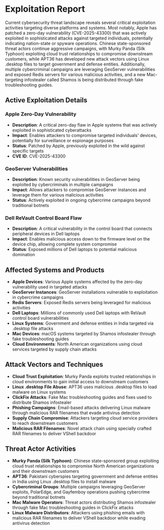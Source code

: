 # Exploitation Report

Current cybersecurity threat landscape reveals several critical exploitation activities targeting diverse platforms and systems. Most notably, Apple has patched a zero-day vulnerability (CVE-2025-43300) that was actively exploited in sophisticated attacks against targeted individuals, potentially indicating nation-state or spyware operations. Chinese state-sponsored threat actors continue aggressive campaigns, with Murky Panda (Silk Typhoon) exploiting cloud trust relationships to compromise downstream customers, while APT36 has developed new attack vectors using Linux .desktop files to target government and defense entities. Additionally, multiple cybercriminal campaigns are leveraging GeoServer vulnerabilities and exposed Redis servers for various malicious activities, and a new Mac-targeting infostealer called Shamos is being distributed through fake troubleshooting guides.

## Active Exploitation Details

### Apple Zero-Day Vulnerability
- **Description**: A critical zero-day flaw in Apple systems that was actively exploited in sophisticated cyberattacks
- **Impact**: Enables attackers to compromise targeted individuals' devices, potentially for surveillance or espionage purposes
- **Status**: Patched by Apple, previously exploited in the wild against specific targets
- **CVE ID**: CVE-2025-43300

### GeoServer Vulnerabilities
- **Description**: Known security vulnerabilities in GeoServer being exploited by cybercriminals in multiple campaigns
- **Impact**: Allows attackers to compromise GeoServer instances and leverage them for various malicious activities
- **Status**: Actively exploited in ongoing cybercrime campaigns beyond traditional botnets

### Dell ReVault Control Board Flaw
- **Description**: A critical vulnerability in the control board that connects peripheral devices in Dell laptops
- **Impact**: Enables malicious access down to the firmware level on the device chip, allowing complete system compromise
- **Status**: Exposed millions of Dell laptops to potential malicious domination

## Affected Systems and Products

- **Apple Devices**: Various Apple systems affected by the zero-day vulnerability used in targeted attacks
- **GeoServer Instances**: GeoServer installations vulnerable to exploitation in cybercrime campaigns
- **Redis Servers**: Exposed Redis servers being leveraged for malicious activities
- **Dell Laptops**: Millions of commonly used Dell laptops with ReVault control board vulnerabilities
- **Linux Systems**: Government and defense entities in India targeted via .desktop file attacks
- **Mac Devices**: macOS systems targeted by Shamos infostealer through fake troubleshooting guides
- **Cloud Environments**: North American organizations using cloud services targeted by supply chain attacks

## Attack Vectors and Techniques

- **Cloud Trust Exploitation**: Murky Panda exploits trusted relationships in cloud environments to gain initial access to downstream customers
- **Linux .desktop File Abuse**: APT36 uses malicious .desktop files to load malware on Linux systems
- **ClickFix Attacks**: Fake Mac troubleshooting guides and fixes used to distribute Shamos infostealer
- **Phishing Campaigns**: Email-based attacks delivering Linux malware through malicious RAR filenames that evade antivirus detection
- **Supply Chain Compromise**: Attackers targeting cloud service providers to reach downstream customers
- **Malicious RAR Filenames**: Novel attack chain using specially crafted RAR filenames to deliver VShell backdoor

## Threat Actor Activities

- **Murky Panda (Silk Typhoon)**: Chinese state-sponsored group exploiting cloud trust relationships to compromise North American organizations and their downstream customers
- **APT36**: Pakistani cyberspies targeting government and defense entities in India using Linux .desktop files to install malware
- **Cybercriminal Groups**: Multiple campaigns leveraging GeoServer exploits, PolarEdge, and Gayfemboy operations pushing cybercrime beyond traditional botnets
- **Mac Malware Operators**: Threat actors distributing Shamos infostealer through fake Mac troubleshooting guides in ClickFix attacks
- **Linux Malware Distributors**: Attackers using phishing emails with malicious RAR filenames to deliver VShell backdoor while evading antivirus detection